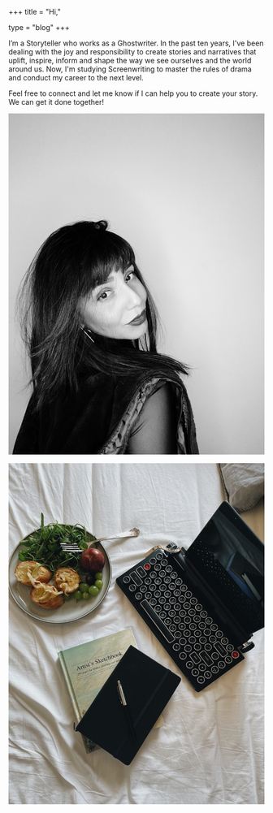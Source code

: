 +++
title = "Hi,"

type = "blog"
+++


I’m a Storyteller who works as a Ghostwriter. In the past ten years, I've been dealing with the joy and responsibility to create stories and narratives that uplift, inspire, inform and shape the way we see ourselves and the world around us. Now, I'm studying Screenwriting to master the rules of drama and conduct my career to the next level.

Feel free to connect and let me know if I can help you to create your story. We can get it done together!

![](/img/portrait.jpg)


![](/img/storyteller.jpg)
